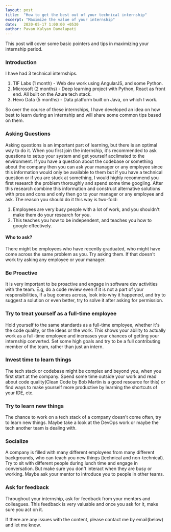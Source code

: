 ```yaml
---
layout: post
title:  "How to get the best out of your technical internship"
excerpt: "Maximize the value of your internship"
date:   2020-05-17 1:00:00 +0530 
author: Pavan Kalyan Damalapati
---
```


This post will cover some basic pointers and tips in maximizing your internship period.

### Introduction
I have had 3 technical internships.
1. TIF Labs (1 month) - Web dev work using AngularJS, and some Python.
2. Microsoft (2 months) - Deep learning project with Python, React as front end. All built on the Azure tech stack.
3. Hevo Data (5 months) - Data platform built on Java, on which I work.

So over the course of these internships, I have developed an idea on how best to learn during an internship and will share some common tips based on them.

### Asking Questions 

Asking questions is an important part of learning, but there is an optimal way to do it. When you first join the internship, it's recommended to ask questions to setup your system and get yourself acclimated to the environment. If you have a question about the codebase or something about the company then you can ask your manager or any employee since this information would only be available to them but if you have a technical question or if you are stuck at something, I would highly recommend you first research the problem thoroughly and spend some time googling. After this research combine this information and construct alternative solutions with pros and cons and only then go to your manager or any employee and ask. 
The reason you should do it this way is two-fold:
1. Employees are very busy people with a lot of work, and you shouldn't make them do your research for you.
2. This teaches you how to be independent, and teaches you how to google effectively.

#### Who to ask?
There might be employees who have recently graduated, who might have come across the same problem as you. Try asking them. If that doesn't work try asking any employee or your manager.

### Be Proactive
It is very important to be proactive and engage in software dev activities with the team. E.g, do a code review even if it is not a part of your responsibilities, If a bug comes across, look into why it happened, and try to suggest a solution or even better, try to solve it after asking for permission.

### Try to treat yourself as a full-time employee
Hold yourself to the same standards as a full-time employee, whether it's the code quality, or the ideas or the work. This shows your ability to actually work as a full-time employee and increases your chances of getting your internship converted. Set some high goals and try to be a full contributing member of the team, rather than just an intern.

### Invest time to learn things
The tech stack or codebase might be complex and beyond you, when you first start at the company. Spend some time outside your work and read about code quality(Clean Code by Bob Martin is a good resource for this) or find ways to make yourself more productive by learning the shortcuts of your IDE, etc.

### Try to learn new things
The chance to work on a tech stack of a company doesn't come often, try to learn new things. Maybe take a look at the DevOps work or maybe the tech another team is dealing with.

### Socialize
A company is filled with many different employees from many different backgrounds, who can teach you new things (technical and non-technical). Try to sit with different people during lunch time and engage in conversation. But make sure you don't interact when they are busy or working. Maybe ask your mentor to introduce you to people in other teams.

### Ask for feedback
Throughout your internship, ask for feedback from your mentors and colleagues. This feedback is very valuable and once you ask for it, make sure you act on it.

If there are any issues with the content, please contact me by email(below) and let me know.